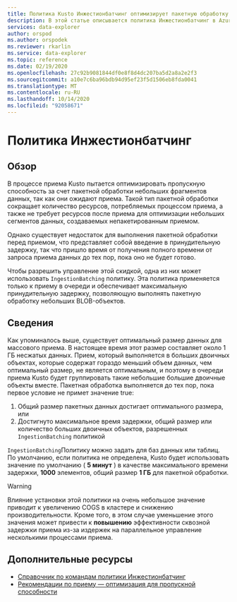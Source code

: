 ```yaml
---
title: Политика Kusto Инжестионбатчинг оптимизирует пакетную обработку обозреватель данных Azure
description: В этой статье описывается политика Инжестионбатчинг в Azure обозреватель данных.
services: data-explorer
author: orspod
ms.author: orspodek
ms.reviewer: rkarlin
ms.service: data-explorer
ms.topic: reference
ms.date: 02/19/2020
ms.openlocfilehash: 27c92b9081844df0e8f8d4dc207ba5d2a8a2e2f3
ms.sourcegitcommit: a10e7c6ba96bdb94d95ef23f5d1506eb8fda0041
ms.translationtype: MT
ms.contentlocale: ru-RU
ms.lasthandoff: 10/14/2020
ms.locfileid: "92058671"
---
```

# <a name="ingestionbatching-policy"></a>Политика Инжестионбатчинг

## <a name="overview"></a>Обзор

В процессе приема Kusto пытается оптимизировать пропускную способность за счет пакетной обработки небольших фрагментов данных, так как они ожидают приема.
Такой тип пакетной обработки сокращает количество ресурсов, потребляемых процессом приема, а также не требует ресурсов после приема для оптимизации небольших сегментов данных, создаваемых непакетированным приемом.

Однако существует недостаток для выполнения пакетной обработки перед приемом, что представляет собой введение в принудительную задержку, так что пришло время от получения полного времени от запроса приема данных до тех пор, пока оно не будет готово.

Чтобы разрешить управление этой скидкой, одна из них может использовать `IngestionBatching` политику.
Эта политика применяется только к приему в очереди и обеспечивает максимальную принудительную задержку, позволяющую выполнять пакетную обработку небольших BLOB-объектов.

## <a name="details"></a>Сведения

Как упоминалось выше, существует оптимальный размер данных для массового приема.
В настоящее время этот размер составляет около 1 ГБ несжатых данных. Прием, который выполняется в больших двоичных объектах, которые содержат гораздо меньший объем данных, чем оптимальный размер, не является оптимальным, и поэтому в очереди приема Kusto будет группировать такие небольшие большие двоичные объекты вместе. Пакетная обработка выполняется до тех пор, пока первое условие не примет значение true:

1. Общий размер пакетных данных достигает оптимального размера, или
2. Достигнуто максимальное время задержки, общий размер или количество больших двоичных объектов, разрешенных `IngestionBatching` политикой

`IngestionBatching`Политику можно задать для баз данных или таблиц. По умолчанию, если политика не определена, Kusto будет использовать значение по умолчанию ( **5 минут** ) в качестве максимального времени задержки, **1000** элементов, общий размер **1 ГБ** для пакетной обработки.

> [!WARNING]
> Влияние установки этой политики на очень небольшое значение приводит к увеличению COGS в кластере и снижению производительности. Кроме того, в этом случае уменьшение этого значения может привести к **повышению** эффективности сквозной задержки приема из-за издержек на параллельное управление несколькими процессами приема.

## <a name="additional-resources"></a>Дополнительные ресурсы

* [Справочник по командам политики Инжестионбатчинг](../management/batching-policy.md)
* [Рекомендации по приему — оптимизация для пропускной способности](../api/netfx/kusto-ingest-best-practices.md#optimizing-for-throughput)
